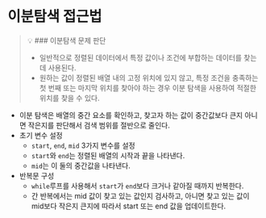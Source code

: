 # 이분탐색 접근법

> 💡 ### 이분탐색 문제 판단
> 
> - 일반적으로 정렬된 데이터에서 특정 값이나 조건에 부합하는 데이터를 찾는 데 사용된다.
> - 원하는 값이 정렬된 배열 내의 고정 위치에 있지 않고, 특정 조건을 충족하는 첫 번째 또는 마지막 위치를 찾아야 하는 경우 이분 탐색을 사용하여 적절한 위치를 찾을 수 있다.

- 이분 탐색은 배열의 중간 요소를 확인하고, 찾고자 하는 값이 중간값보다 큰지 아니면 작은지를 판단해서 검색 범위를 절반으로 줄인다.
- 초기 변수 설정
  - `start`, `end`, `mid` 3가지 변수를 설정
  - `start`와 `end`는 정렬된 배열의 시작과 끝을 나타낸다.
  - `mid`는 이 둘의 중간값을 나타낸다.
- 반복문 구성
  - `while`루프를 사용해서 `start`가 `end`보다 크거나 같아질 때까지 반복한다.
  - 간 반복에서는 mid 값이 찾고 있는 값인지 검사하고, 아니면 찾고 있는 값이 mid보다 작은지 큰지에 따라서 start 또는 end 값을 업데이트한다.